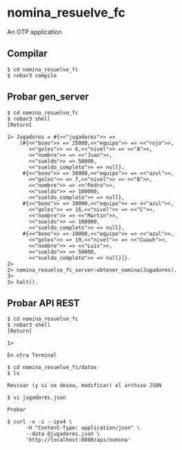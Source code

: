 nomina_resuelve_fc
=====

An OTP application

Compilar
-----

    $ cd nomina_resuelve_fc
	$ rebar3 compile

Probar gen_server
-----

    $ cd nomina_resuelve_fc
	$ rebar3 shell
	[Return]

	1> Jugadores = #{<<"jugadores">> =>
		[#{<<"bono">> => 25000,<<"equipo">> => <<"rojo">>,
		   <<"goles">> => 6,<<"nivel">> => <<"A">>,
		   <<"nombre">> => <<"Juan">>,
		   <<"sueldo">> => 50000,
		   <<"sueldo_completo">> => null},
		 #{<<"bono">> => 30000,<<"equipo">> => <<"azul">>,
		   <<"goles">> => 7,<<"nivel">> => <<"B">>,
		   <<"nombre">> => <<"Pedro">>,
		   <<"sueldo">> => 100000,
		   <<"sueldo_completo">> => null},
		 #{<<"bono">> => 30000,<<"equipo">> => <<"azul">>,
		   <<"goles">> => 16,<<"nivel">> => <<"C">>,
		   <<"nombre">> => <<"Martin">>,
		   <<"sueldo">> => 100000,
		   <<"sueldo_completo">> => null},
		 #{<<"bono">> => 10000,<<"equipo">> => <<"azul">>,
		   <<"goles">> => 19,<<"nivel">> => <<"Cuauh">>,
		   <<"nombre">> => <<"Luis">>,
		   <<"sueldo">> => 50000,
		   <<"sueldo_completo">> => null}]}.
	2>
	2> nomina_resuelve_fc_server:obtener_nomina(Jugadores).
	3>
	3> halt().

Probar API REST
-----

    $ cd nomina_resuelve_fc
	$ rebar3 shell
	[Return]

	1> 
	
    En otra Terminal
	
	$ cd nomina_resuelve_fc/datos
	$ ls
	
    Revisar (y si se desea, modificar) el archivo JSON
	
	$ vi jugadores.json
	
    Probar
	
	$ curl -v -i --ipv4 \
          -H "Content-Type: application/json" \
          --data @jugadores.json \
          'http://localhost:8080/api/nomina'
	
